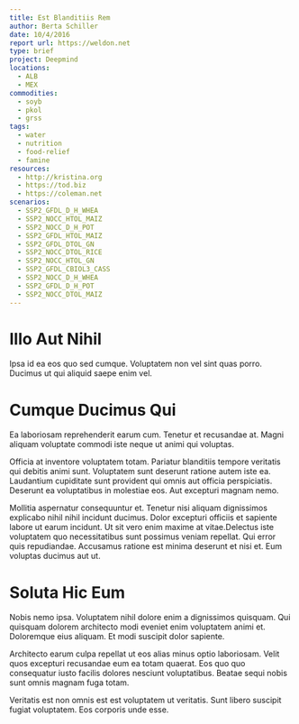 ```yaml
---
title: Est Blanditiis Rem
author: Berta Schiller
date: 10/4/2016
report url: https://weldon.net
type: brief
project: Deepmind
locations:
  - ALB
  - MEX
commodities:
  - soyb
  - pkol
  - grss
tags:
  - water
  - nutrition
  - food-relief
  - famine
resources:
  - http://kristina.org
  - https://tod.biz
  - https://coleman.net
scenarios:
  - SSP2_GFDL_D_H_WHEA
  - SSP2_NOCC_HTOL_MAIZ
  - SSP2_NOCC_D_H_POT
  - SSP2_GFDL_HTOL_MAIZ
  - SSP2_GFDL_DTOL_GN
  - SSP2_NOCC_DTOL_RICE
  - SSP2_NOCC_HTOL_GN
  - SSP2_GFDL_CBIOL3_CASS
  - SSP2_NOCC_D_H_WHEA
  - SSP2_GFDL_D_H_POT
  - SSP2_NOCC_DTOL_MAIZ
---
```

# Illo Aut Nihil
Ipsa id ea eos quo sed cumque. Voluptatem non vel sint quas porro. Ducimus ut qui aliquid saepe enim vel.

# Cumque Ducimus Qui
Ea laboriosam reprehenderit earum cum. Tenetur et recusandae at. Magni aliquam voluptate commodi iste neque ut animi qui voluptas.
 Officia at inventore voluptatem totam. Pariatur blanditiis tempore veritatis qui debitis animi sunt. Voluptatem sunt deserunt ratione autem iste ea. Laudantium cupiditate sunt provident qui omnis aut officia perspiciatis. Deserunt ea voluptatibus in molestiae eos. Aut excepturi magnam nemo.
 Mollitia aspernatur consequuntur et. Tenetur nisi aliquam dignissimos explicabo nihil nihil incidunt ducimus. Dolor excepturi officiis et sapiente labore ut earum incidunt. Ut sit vero enim maxime at vitae.Delectus iste voluptatem quo necessitatibus sunt possimus veniam repellat. Qui error quis repudiandae. Accusamus ratione est minima deserunt et nisi et. Eum voluptas ducimus aut ut.

# Soluta Hic Eum
Nobis nemo ipsa. Voluptatem nihil dolore enim a dignissimos quisquam. Qui quisquam dolorem architecto modi eveniet enim voluptatem animi et. Doloremque eius aliquam. Et modi suscipit dolor sapiente.
 Architecto earum culpa repellat ut eos alias minus optio laboriosam. Velit quos excepturi recusandae eum ea totam quaerat. Eos quo quo consequatur iusto facilis dolores nesciunt voluptatibus. Beatae sequi nobis sunt omnis magnam fuga totam.
 Veritatis est non omnis est est voluptatem ut veritatis. Sunt libero suscipit fugiat voluptatem. Eos corporis unde esse.
